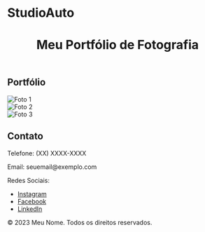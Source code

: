 # StudioAuto

<!DOCTYPE html>
<html lang="pt-BR">
<head>
    <meta charset="UTF-8">
    <meta name="viewport" content="width=device-width, initial-scale=1.0">
    <title>Portfólio de Fotografia</title>
    <link href="https://cdn.jsdelivr.net/npm/tailwindcss@2.2.19/dist/tailwind.min.css" rel="stylesheet">
</head>
<body class="bg-gray-100 text-gray-900">
    <header class="bg-white shadow">
        <div class="container mx-auto px-4 py-6">
            <h1 class="text-3xl font-bold">Meu Portfólio de Fotografia</h1>
        </div>
    </header>
    <main class="container mx-auto px-4 py-6">
        <section id="portfolio">
            <h2 class="text-2xl font-semibold mb-4">Portfólio</h2>
            <div class="grid grid-cols-1 md:grid-cols-2 lg:grid-cols-3 gap-6">
                <!-- Adicione suas fotos aqui -->
                <div class="bg-white shadow rounded overflow-hidden">
                    <img src="foto1.jpg" alt="Foto 1" class="w-full h-48 object-cover">
                </div>
                <div class="bg-white shadow rounded overflow-hidden">
                    <img src="foto2.jpg" alt="Foto 2" class="w-full h-48 object-cover">
                </div>
                <div class="bg-white shadow rounded overflow-hidden">
                    <img src="foto3.jpg" alt="Foto 3" class="w-full h-48 object-cover">
                </div>
            </div>
        </section>
        <section id="contato" class="mt-12">
            <h2 class="text-2xl font-semibold mb-4">Contato</h2>
            <p>Telefone: (XX) XXXX-XXXX</p>
            <p>Email: seuemail@exemplo.com</p>
            <p>Redes Sociais:</p>
            <ul>
                <li><a href="https://www.instagram.com/seuperfil" class="text-blue-500">Instagram</a></li>
                <li><a href="https://www.facebook.com/seuperfil" class="text-blue-500">Facebook</a></li>
                <li><a href="https://www.linkedin.com/in/seuperfil" class="text-blue-500">LinkedIn</a></li>
            </ul>
        </section>
    </main>
    <footer class="bg-white shadow mt-12">
        <div class="container mx-auto px-4 py-6">
            <p>&copy; 2023 Meu Nome. Todos os direitos reservados.</p>
        </div>
    </footer>
</body>
</html>

